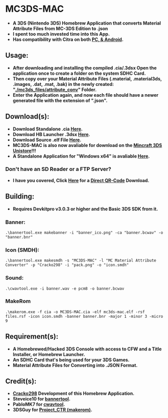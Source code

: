 # MC3DS-MAC
- **A 3DS (Nintendo 3DS) Homebrew Application that converts Material Attribute Files from MC-3DS Edition to  .json**
- **I spent too much invested time into this App.**
- **Has compatibility with Citra on both <ins>PC, & Android</ins>.**

## Usage:
- **After downloading and installing the compiled .cia/.3dsx Open the application once to create a folder on the system SDHC Card.**
- **Then copy over your Material Attribute Files (.material, .material3ds, .images, .dat, .mat, .bak) in the newly created: "[./mc3ds_files/attribute_conv](https://github.com/Cracko298/MC3DS-MAC)" Folder.**
- **Enter the Application again, and now each file should have a newer generated file with the extension of ".json".**

## Download(s):
- **Download Standalone .cia [Here](https://github.com/Cracko298/MC3DS-MAC/releases/download/v1.4.1/MC3DS-MAC.cia).**
- **Download HB Launcher .3dsx [Here](https://github.com/Cracko298/MC3DS-MAC/releases/download/v1.4.1/mc3ds-mac.3dsx).**
- **Download Source .elf File [Here](https://github.com/Cracko298/MC3DS-MAC/releases/download/v1.4.1/mc3ds-mac.elf).**
- **MC3DS-MAC is also now avaliable for download on the [Mincraft 3DS Unistore](https://github.com/Minecraft-3DS-Community/minecraft-3ds-unistore)!!!** 
- **A Standalone Application for "Windows x64" is avaliable [Here](https://github.com/Cracko298/MC3DS-Material-Converter).**

### Don't have an SD Reader or a FTP Server?
- **I have you covered, Click [Here](https://raw.githubusercontent.com/Cracko298/MC3DS-MAC/main/imgs/frame.png) for a <ins>Direct QR-Code</ins> Download.**

## Building:
- **Requires Devkitpro v3.0.3 or higher and the Basic 3DS SDK from it.**


### Banner:
```
.\bannertool.exe makebanner -i "banner_ico.png" -ca "banner.bcwav" -o "banner.bnr"
```
### Icon (SMDH):
```
.\bannertool.exe makesmdh -s "MC3DS-MAC" -l "MC Material Attribute Converter" -p "Cracko298" -i "pack.png" -o "icon.smdh"
```
### Sound:
```
.\cwavtool.exe -i banner.wav -e pcm8 -o banner.bcwav
```
### MakeRom
```
.\makerom.exe -f cia -o MC3DS-MAC.cia -elf mc3ds-mac.elf -rsf files.rsf -icon icon.smdh -banner banner.bnr -major 1 -minor 3 -micro 9
```

## Requirement(s):
- **A Homebrewed/Hacked 3DS Console with access to CFW and a Title Installer, or Homebrew Launcher.**
- **An SDHC Card that's being used for your 3DS Games.**
- **Material Attribute Files for Converting into .JSON Format.**

## Credit(s):
- **[Cracko298](https://github.com/Cracko298) Development of this Homebrew Application.**
- **Steveice10 for [bannertool](https://github.com/Steveice10/bannertool).**
- **PabloMK7 for [cwavtool](https://github.com/PabloMK7/cwavtool).**
- **3DSGuy for [Project_CTR (makerom)](https://github.com/3DSGuy/Project_CTR).**
